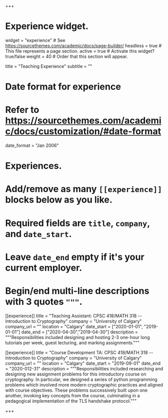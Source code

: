 +++
# Experience widget.
widget = "experience"  # See https://sourcethemes.com/academic/docs/page-builder/
headless = true  # This file represents a page section.
active = true  # Activate this widget? true/false
weight = 40  # Order that this section will appear.

title = "Teaching Experience"
subtitle = ""

# Date format for experience
#   Refer to https://sourcethemes.com/academic/docs/customization/#date-format
date_format = "Jan 2006"

# Experiences.
#   Add/remove as many `[[experience]]` blocks below as you like.
#   Required fields are `title`, `company`, and `date_start`.
#   Leave `date_end` empty if it's your current employer.
#   Begin/end multi-line descriptions with 3 quotes `"""`.
[[experience]]
  title = "Teaching Assistant: CPSC 418/MATH 318 -- Introduction to Cryptography"
  company = "University of Calgary"
  company_url = ""
  location = "Calgary"
  date_start = ["2020-01-01", "2019-01-01"]
  date_end = ["2020-04-30","2019-04-30"]
  description = """Responsibilities included designing and hosting 2-3 one-hour long tutorials per week, guest lecturing, and marking assignments.""" 


[[experience]]
  title = "Course Development TA: CPSC 418/MATH 318 -- Introduction to Cryptography"
  company = "University of Calgary"
  company_url = ""
  location = "Calgary"
  date_start = "2019-09-01"
  date_end = "2020-012-31"
  description = """Responsibilities included researching and designing new assignment problems for this introductory course on cryptography. In particular, we designed a series of python programming problems which involved more modern cryptographic practices and aligned with course objectives. These problems successively built upon one another, invoking key concepts from the course, culminating in a pedagogical implementation of the TLS handshake protocol.""" 

+++
